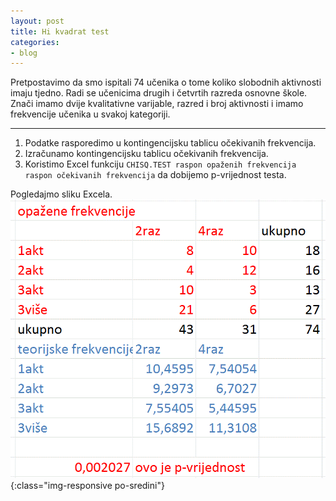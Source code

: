```yaml
---
layout: post
title: Hi kvadrat test
categories:
- blog
---
```

Pretpostavimo da smo ispitali 74 učenika o tome koliko slobodnih aktivnosti imaju tjedno. Radi se učenicima drugih i četvrtih razreda osnovne škole. Znači imamo dvije kvalitativne varijable, razred i broj aktivnosti i imamo frekvencije učenika u svakoj kategoriji.

---

1. Podatke rasporedimo u kontingencijsku tablicu očekivanih frekvencija. 
2. Izračunamo kontingencijsku tablicu očekivanih frekvencija.
3. Koristimo Excel funkciju `CHISQ.TEST raspon opaženih frekvencija raspon očekivanih frekvencija` da dobijemo p-vrijednost testa.

Pogledajmo sliku Excela.
![hikvadrat1](/assets/img/hikvadrat1.GIF){:class="img-responsive po-sredini"}